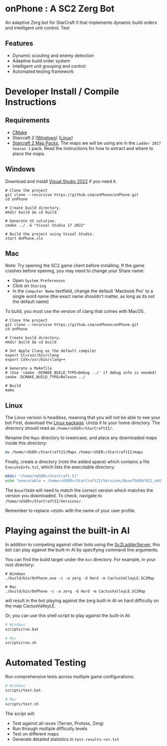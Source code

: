 # onPhone : A SC2 Zerg Bot

An adaptive Zerg bot for StarCraft II that implements dynamic build orders and intelligent unit control. Test

## Features

- Dynamic scouting and enemy detection
- Adaptive build order system
- Intelligent unit grouping and control
- Automated testing framework

# Developer Install / Compile Instructions

## Requirements

- [CMake](https://cmake.org/download/)
- Starcraft 2 ([Windows](https://starcraft2.com/en-us/)) ([Linux](https://github.com/Blizzard/s2client-proto#linux-packages))
- [Starcraft 2 Map Packs](https://github.com/Blizzard/s2client-proto#map-packs), The maps we will be using are in the `Ladder 2017 Season 1` pack. Read the instructions for how to extract and where to place the maps.

## Windows

Download and install [Visual Studio 2022](https://www.visualstudio.com/downloads/) if you need it.

```shell
# Clone the project
git clone --recursive https://github.com/onPhone/onPhone.git
cd onPhone

# Create build directory.
mkdir build && cd build

# Generate VS solution.
cmake ../ -G "Visual Studio 17 2022"

# Build the project using Visual Studio.
start OnPhone.sln
```

## Mac

Note: Try opening the SC2 game client before installing. If the game crashes before opening, you may need to change your Share name:

- Open `System Preferences`
- Click on `Sharing`
- In the `Computer Name` textfield, change the default 'Macbook Pro' to a single word name (the exact name shouldn't matter, as long as its not the default name)

To build, you must use the version of clang that comes with MacOS.

```shell
# Clone the project
git clone --recursive https://github.com/onPhone/onPhone.git
cd onPhone

# Create build directory.
mkdir build && cd build

# Set Apple Clang as the default compiler
export CC=/usr/bin/clang
export CXX=/usr/bin/clang++

# Generate a Makefile
# (Use 'cmake -DCMAKE_BUILD_TYPE=Debug ../' if debug info is needed)
cmake -DCMAKE_BUILD_TYPE=Release ../

# Build
make
```

## Linux

The Linux version is headless, meaning that you will not be able to see your bot
First, download the [Linux package](https://github.com/Blizzard/s2client-proto#linux-packages).
Unzip it to your home directory.
The directory should read as `/home/<USER>/StarCraftII/`.

Rename the `Maps` directory to lowercase, and place any downloaded maps inside this directory:

```bash
mv /home/<USER>/StarCraftII/Maps /home/<USER>/StarCraftII/maps
```

Finally, create a directory (note the added space) which contains a file `ExecuteInfo.txt`, which lists the executable directory:

```bash
mkdir "/home/<USER>/StarCraft II"
echo "executable = /home/<USER>/StarCraftII/Versions/Base75689/SC2_x64" > "/home/<USER>/StarCraft II/ExecuteInfo.txt"
```

The `Base75689` will need to match the correct version which matches the version you downloaded. To check, navigate to `/home/<USER>/StarCraftII/Versions/`.

Remember to replace `<USER>` with the name of your user profile.

# Playing against the built-in AI

In addition to competing against other bots using the [Sc2LadderServer](https://github.com/solinas/Sc2LadderServer), this bot can play against the built-in
AI by specifying command line arguments.

You can find the build target under the `bin` directory. For example, in your root directory:

```shell
# Windows
./build/bin/OnPhone.exe -c -a zerg -d Hard -m CactusValleyLE.SC2Map

# Mac
./build/bin/OnPhone -c -a zerg -d Hard -m CactusValleyLE.SC2Map
```

will result in the bot playing against the zerg built-in AI on hard difficulty on the map CactusValleyLE.

Or, you can use this shell script to play against the built-in AI:

```bash
# Windows
scripts/run.bat

# Mac
scripts/run.sh
```

# Automated Testing

Run comprehensive tests across multiple game configurations:

```bash
# Windows
scripts/test.bat

# Mac
scripts/test.sh
```

The script will:

- Test against all races (Terran, Protoss, Zerg)
- Run through multiple difficulty levels
- Test on different maps
- Generate detailed statistics in `test-results-<x>.txt`
